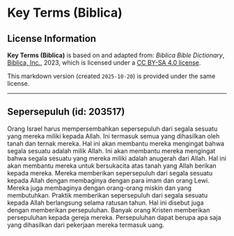 # Key Terms (Biblica)

## License Information

**Key Terms (Biblica)** is based on and adapted from: _Biblica Bible Dictionary_, [Biblica, Inc.](https://www.biblica.com/), 2023, which is licensed under a [CC BY-SA 4.0 license](https://creativecommons.org/licenses/by-sa/4.0/legalcode.en).

This markdown version (created `2025-10-20`) is provided under the same license.



--------------------------------

## Sepersepuluh (id: 203517)

Orang Israel harus mempersembahkan sepersepuluh dari segala sesuatu yang mereka miliki kepada Allah. Ini termasuk semua yang dihasilkan oleh tanah dan ternak mereka. Hal ini akan membantu mereka mengingat bahwa segala sesuatu adalah milik Allah. Ini akan membantu mereka mengingat bahwa segala sesuatu yang mereka miliki adalah anugerah dari Allah. Hal ini akan membantu mereka untuk bersukacita atas tanah yang Allah berikan kepada mereka. Mereka memberikan sepersepuluh dari segala sesuatu kepada Allah dengan membaginya dengan para imam dan orang Lewi. Mereka juga membaginya dengan orang\-orang miskin dan yang membutuhkan. Praktik memberikan sepersepuluh dari segala sesuatu kepada Allah berlangsung selama ratusan tahun. Hal ini disebut juga dengan memberikan persepuluhan. Banyak orang Kristen memberikan persepuluhan kepada gereja mereka. Persepuluhan dapat berupa apa saja yang dihasilkan dari pekerjaan mereka termasuk uang.


